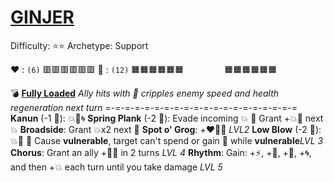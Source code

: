 # [__GINJER__](<https://www.youtube.com/watch?v=_hHCVxfvtW8>)
Difficulty: ⭐⭐
Archetype: Support

❤️ : `(6)`   🟥🟥🟥🟥🟥🟥
🔶 : `(12)` 🟧🟧🟧🟧🟧🟧
`        ` 🟧🟧🟧🟧🟧🟧

💣 [**Fully Loaded**](https://media.discordapp.net/attachments/1056365502101979146/1220118776201216120/ginger.jpg?ex=660dc728&is=65fb5228&hm=0c9254c6a29ae30ff1e92599cb4894ad531bcad4c46aadadb92c702321c58d73&=&format=webp)
*Ally hits with 🚫 cripples enemy speed and health regeneration next turn*
=-=-=-=-=-=-=-=-=-=-=-=-=-=-=-=-=-=-=-=
**Kanun** (-1 🔶): 💥🎯🌀
**Spring Plank**  (-2 🔶): Evade incoming 💥 🔀 Grant +💥🚫 next 💥
**Broadside**: Grant 💥x2 next 🚫
**Spot o' Grog**: +❤️🔷🔶 *LVL2*
**Low Blow** (-2 🔶): 💥🚫 🔀 Cause __vulnerable__, target can't spend or gain 🔷 while __vulnerable__*LVL 3*
**Chorus**: Grant an ally +🚫🌀 in 2 turns *LVL 4*
**Rhythm**: Gain: +⚡, +🚫, +🎯, +🌀, and then +💥 each turn until you take damage *LVL 5*
